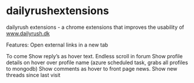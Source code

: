 dailyrushextensions
===================

dailyrush extensions - a chrome extensions that improves the usability of www.dailyrush.dk

Features: 
Open external links in a new tab

To come
Show reply’s as hover text. 
Endless scroll in forum 
Show profile details on hover over profile name (azure scheduled task, grabs all profiles to mongodb)
Show comments as hover to front page news. 
Show new threads since last visit
  
